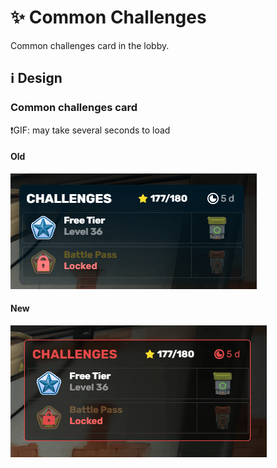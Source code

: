 # :sparkles: Common Challenges

Common challenges card in the lobby.

## :information_source: Design

### Common challenges card

❗GIF: may take several seconds to load

#### Old

![](/images/lobby/old/commonchallenges.gif)

#### New

![](/images/lobby/new/commonchallenges.gif)
